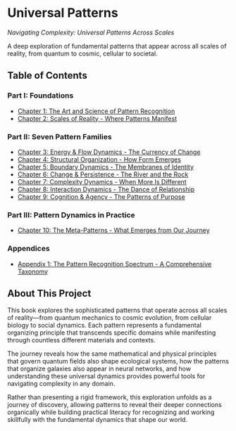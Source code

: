 # Universal Patterns

*Navigating Complexity: Universal Patterns Across Scales*

A deep exploration of fundamental patterns that appear across all scales of reality, from quantum to cosmic, cellular to societal.

## Table of Contents

### Part I: Foundations
- [Chapter 1: The Art and Science of Pattern Recognition](chapter-01-pattern-recognition.md)
- [Chapter 2: Scales of Reality - Where Patterns Manifest](chapter-02-scales-of-reality.md)

### Part II: Seven Pattern Families  
- [Chapter 3: Energy & Flow Dynamics - The Currency of Change](chapter-03-energy-flow-dynamics.md)
- [Chapter 4: Structural Organization - How Form Emerges](chapter-04-structural-organization.md)
- [Chapter 5: Boundary Dynamics - The Membranes of Identity](chapter-05-boundary-dynamics.md)
- [Chapter 6: Change & Persistence - The River and the Rock](chapter-06-change-persistence.md)
- [Chapter 7: Complexity Dynamics - When More Is Different](chapter-07-complexity-dynamics.md)
- [Chapter 8: Interaction Dynamics - The Dance of Relationship](chapter-08-interaction-dynamics.md)
- [Chapter 9: Cognition & Agency - The Patterns of Purpose](chapter-09-cognition-agency.md)

### Part III: Pattern Dynamics in Practice
- [Chapter 10: The Meta-Patterns - What Emerges from Our Journey](chapter-10-meta-patterns.md)

### Appendices
- [Appendix 1: The Pattern Recognition Spectrum - A Comprehensive Taxonomy](addenda/Appendix1-pattern-spectrum.md)

## About This Project

This book explores the sophisticated patterns that operate across all scales of reality—from quantum mechanics to cosmic evolution, from cellular biology to social dynamics. Each pattern represents a fundamental organizing principle that transcends specific domains while manifesting through countless different materials and contexts.

The journey reveals how the same mathematical and physical principles that govern quantum fields also shape ecological systems, how the patterns that organize galaxies also appear in neural networks, and how understanding these universal dynamics provides powerful tools for navigating complexity in any domain.

Rather than presenting a rigid framework, this exploration unfolds as a journey of discovery, allowing patterns to reveal their deeper connections organically while building practical literacy for recognizing and working skillfully with the fundamental dynamics that shape our world.


